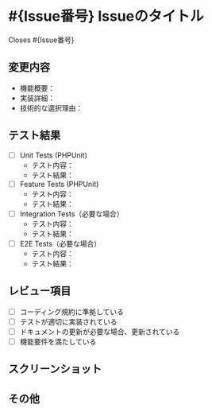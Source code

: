 # #{Issue番号} Issueのタイトル

Closes #{Issue番号}

<!--
自動レビュー支援コマンド（このコメントは表示されません）
/gh copilot suggest
/gh copilot explain
/gh copilot summary in Japanese
-->

## 変更内容
<!-- 実装した機能の概要と詳細を記載してください -->
- 機能概要：
- 実装詳細：
- 技術的な選択理由：

## テスト結果
<!-- 実施したテストの内容と結果を記載してください -->
- [ ] Unit Tests (PHPUnit)
  - テスト内容：
  - テスト結果：
- [ ] Feature Tests (PHPUnit)
  - テスト内容：
  - テスト結果：
- [ ] Integration Tests（必要な場合）
  - テスト内容：
  - テスト結果：
- [ ] E2E Tests（必要な場合）
  - テスト内容：
  - テスト結果：

## レビュー項目
- [ ] コーディング規約に準拠している
- [ ] テストが適切に実装されている
- [ ] ドキュメントの更新が必要な場合、更新されている
- [ ] 機能要件を満たしている

## スクリーンショット
<!-- UI変更がある場合は、変更前後のスクリーンショットを添付してください -->

## その他
<!-- 補足事項や注意点があれば記載してください -->
